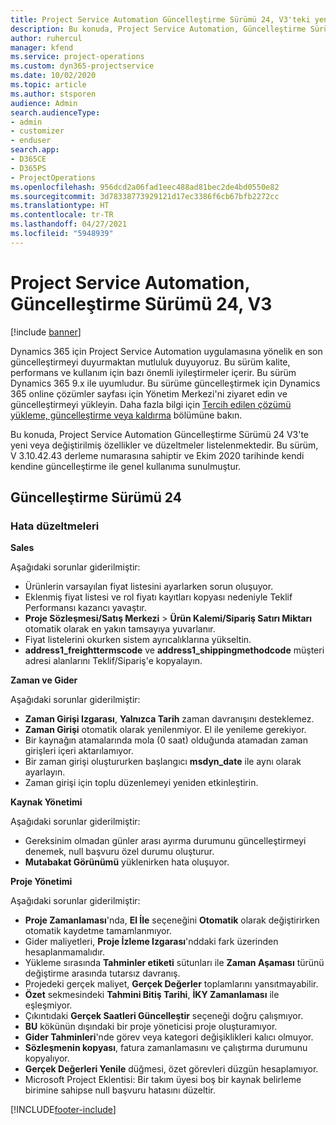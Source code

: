 ```yaml
---
title: Project Service Automation Güncelleştirme Sürümü 24, V3'teki yenilikler veya değişiklikler
description: Bu konuda, Project Service Automation, Güncelleştirme Sürümü 24, V3'teki özellikler ve düzeltmeler listelenir.
author: ruhercul
manager: kfend
ms.service: project-operations
ms.custom: dyn365-projectservice
ms.date: 10/02/2020
ms.topic: article
ms.author: stsporen
audience: Admin
search.audienceType:
- admin
- customizer
- enduser
search.app:
- D365CE
- D365PS
- ProjectOperations
ms.openlocfilehash: 956dcd2a06fad1eec488ad81bec2de4bd0550e82
ms.sourcegitcommit: 3d78338773929121d17ec3386f6cb67bfb2272cc
ms.translationtype: HT
ms.contentlocale: tr-TR
ms.lasthandoff: 04/27/2021
ms.locfileid: "5948939"
---
```

# <a name="project-service-automation-update-release-24-v3"></a>Project Service Automation, Güncelleştirme Sürümü 24, V3

[!include [banner](../includes/psa-now-project-operations.md)]

Dynamics 365 için Project Service Automation uygulamasına yönelik en son güncelleştirmeyi duyurmaktan mutluluk duyuyoruz. Bu sürüm kalite, performans ve kullanım için bazı önemli iyileştirmeler içerir. Bu sürüm Dynamics 365 9.x ile uyumludur. Bu sürüme güncelleştirmek için Dynamics 365 online çözümler sayfası için Yönetim Merkezi'ni ziyaret edin ve güncelleştirmeyi yükleyin. Daha fazla bilgi için [Tercih edilen çözümü yükleme, güncelleştirme veya kaldırma](/power-platform/admin/install-remove-preferred-solution) bölümüne bakın.

Bu konuda, Project Service Automation Güncelleştirme Sürümü 24 V3'te yeni veya değiştirilmiş özellikler ve düzeltmeler listelenmektedir. Bu sürüm, V 3.10.42.43 derleme numarasına sahiptir ve Ekim 2020 tarihinde kendi kendine güncelleştirme ile genel kullanıma sunulmuştur.

## <a name="update-release-24"></a>Güncelleştirme Sürümü 24

### <a name="bug-fixes"></a>Hata düzeltmeleri

**Sales**

Aşağıdaki sorunlar giderilmiştir:

- Ürünlerin varsayılan fiyat listesini ayarlarken sorun oluşuyor.
- Eklenmiş fiyat listesi ve rol fiyatı kayıtları kopyası nedeniyle Teklif Performansı kazancı yavaştır.
- **Proje Sözleşmesi/Satış Merkezi** > **Ürün Kalemi/Sipariş Satırı Miktarı** otomatik olarak en yakın tamsayıya yuvarlanır.
- Fiyat listelerini okurken sistem ayrıcalıklarına yükseltin.
- **address1_freighttermscode** ve **address1_shippingmethodcode** müşteri adresi alanlarını Teklif/Sipariş'e kopyalayın. 


**Zaman ve Gider**

Aşağıdaki sorunlar giderilmiştir:

- **Zaman Girişi Izgarası**, **Yalnızca Tarih** zaman davranışını desteklemez.
- **Zaman Girişi** otomatik olarak yenilenmiyor. El ile yenileme gerekiyor.
- Bir kaynağın atamalarında mola (0 saat) olduğunda atamadan zaman girişleri içeri aktarılamıyor.
- Bir zaman girişi oluştururken başlangıcı **msdyn_date** ile aynı olarak ayarlayın.
- Zaman girişi için toplu düzenlemeyi yeniden etkinleştirin.

**Kaynak Yönetimi**

Aşağıdaki sorunlar giderilmiştir:

- Gereksinim olmadan günler arası ayırma durumunu güncelleştirmeyi denemek, null başvuru özel durumu oluşturur.
- **Mutabakat Görünümü** yüklenirken hata oluşuyor.


**Proje Yönetimi**

Aşağıdaki sorunlar giderilmiştir:

- **Proje Zamanlaması**'nda, **El İle** seçeneğini **Otomatik** olarak değiştirirken otomatik kaydetme tamamlanmıyor.
- Gider maliyetleri, **Proje İzleme Izgarası**'nddaki fark üzerinden hesaplanmamalıdır.
- Yükleme sırasında **Tahminler etiketi** sütunları ile **Zaman Aşaması** türünü değiştirme arasında tutarsız davranış.
- Projedeki gerçek maliyet, **Gerçek Değerler** toplamlarını yansıtmayabilir.
- **Özet** sekmesindeki **Tahmini Bitiş Tarihi**, **İKY Zamanlaması** ile eşleşmiyor.
- Çıkıntıdaki **Gerçek Saatleri Güncelleştir** seçeneği doğru çalışmıyor.
- **BU** kökünün dışındaki bir proje yöneticisi proje oluşturamıyor.
- **Gider Tahminleri**'nde görev veya kategori değişiklikleri kalıcı olmuyor.
- **Sözleşmenin kopyası**, fatura zamanlamasını ve çalıştırma durumunu kopyalıyor.
- **Gerçek Değerleri Yenile** düğmesi, özet görevleri düzgün hesaplamıyor.
- Microsoft Project Eklentisi: Bir takım üyesi boş bir kaynak belirleme birimine sahipse null başvuru hatasını düzeltir.



[!INCLUDE[footer-include](../includes/footer-banner.md)]